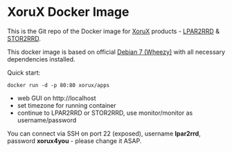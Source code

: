 # XoruX Docker Image
This is the Git repo of the Docker image for [XoruX](http://www.xorux.com) products - [LPAR2RRD](http://www.lpar2rrd.com) & [STOR2RRD](http://www.stor2rrd.com).

This docker image is based on official [Debian 7 (Wheezy)](https://hub.docker.com/_/debian) with all necessary dependencies installed.

Quick start:

    docker run -d -p 80:80 xorux/apps

 - web GUI on http://localhost
 - set timezone for running container
 - continue to LPAR2RRD or STOR2RRD, use monitor/monitor as username/password

You can connect via SSH on port 22 (exposed), username **lpar2rrd**, password **xorux4you** - please change it ASAP.
